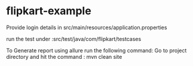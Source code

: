 # flipkart-example

Provide login details in src/main/resources/application.properties

run the test under :src/test/java/com/flipkart/testcases 

To Generate report using allure run the following command: Go to project directory and hit the command : mvn clean site
